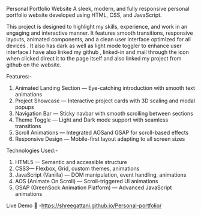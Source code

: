 Personal Portfolio Website
A sleek, modern, and fully responsive personal portfolio website developed using HTML, CSS, and JavaScript.

This project is designed to highlight my skills, experience, and work in an engaging and interactive manner. It features smooth transitions, responsive layouts, animated components, and a clean user interface optimized for all devices . It also has dark as well as light mode toggler to enhance user interface.I have also linked my github , linked-in and mail through the icon when clicked direct it to the page itself and also linked my project from github on the website.


Features:-
1. Animated Landing Section — Eye-catching introduction with smooth text animations
2. Project Showcase — Interactive project cards with 3D scaling and modal popups
3. Navigation Bar — Sticky navbar with smooth scrolling between sections
4. Theme Toggle — Light and Dark mode support with seamless transitions
5. Scroll Animations — Integrated AOSand GSAP for scroll-based effects
6. Responsive Design — Mobile-first layout adapting to all screen sizes

Technologies Used:-
1. HTML5 — Semantic and accessible structure
2. CSS3— Flexbox, Grid, custom themes, animations
3. JavaScript (Vanilla) — DOM manipulation, event handling, animations
4. AOS (Animate On Scroll) — Scroll-triggered UI animations
5. GSAP (GreenSock Animation Platform) — Advanced JavaScript animations

 Live Demo
🔗 -https://shreegattani.github.io/Personal-portfolio/

